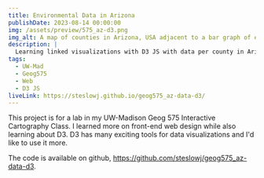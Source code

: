 ```yaml
---
title: Environmental Data in Arizona
publishDate: 2023-08-14 00:00:00
img: /assets/preview/575_az-d3.png
img_alt: A map of counties in Arizona, USA adjacent to a bar graph of environmental parameters.
description: |
  Learning linked visualizations with D3 JS with data per county in Arizona.
tags:
  - UW-Mad
  - Geog575
  - Web
  - D3 JS
liveLink: https://steslowj.github.io/geog575_az-data-d3/
---
```


This project is for a lab in my UW-Madison Geog 575 Interactive Cartography Class. I learned more on front-end web design while also learning about D3. D3 has many exciting tools for data visualizations and I'd like to use it more.

The code is available on github, <a href="https://github.com/steslowj/geog575_az-data-d3" target="_blank">https://github.com/steslowj/geog575_az-data-d3</a>.